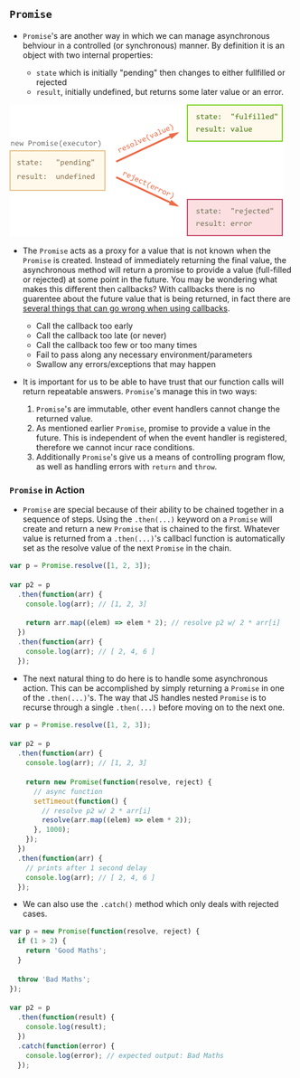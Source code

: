 ## `Promise`

- `Promise`'s are another way in which we can manage asynchronous behviour in a controlled (or synchronous) manner. By definition it is an object with two internal properties:

  - `state` which is initially "pending" then changes to either fullfilled or rejected
  - `result`, initially undefined, but returns some later value or an error.

![fig5](/Part-3-Callbacks-Promises-AsyncAwait/images/fig5.png)

- The `Promise` acts as a proxy for a value that is not known when the `Promise` is created. Instead of immediately returning the final value, the asynchronous method will return a promise to provide a value (full-filled or rejected) at some point in the future. You may be wondering what makes this different then callbacks? With callbacks there is no guarentee about the future value that is being returned, in fact there are [several things that can go wrong when using callbacks](https://github.com/getify/You-Dont-Know-JS/blob/master/async%20%26%20performance/ch3.md#promise-trust).

  - Call the callback too early
  - Call the callback too late (or never)
  - Call the callback too few or too many times
  - Fail to pass along any necessary environment/parameters
  - Swallow any errors/exceptions that may happen

- It is important for us to be able to have trust that our function calls will return repeatable answers. `Promise`'s manage this in two ways:

  1. `Promise`'s are immutable, other event handlers cannot change the returned value.
  2. As mentioned earlier `Promise`, promise to provide a value in the future. This is independent of when the event handler is registered, therefore we cannot incur race conditions.
  3. Additionally `Promise`'s give us a means of controlling program flow, as well as handling errors with `return` and `throw`.

### `Promise` in Action

- `Promise` are special because of their ability to be chained together in a sequence of steps. Using the `.then(...)` keyword on a `Promise` will create and return a new `Promise` that is chained to the first. Whatever value is returned from a `.then(...)`'s callbacl function is automatically set as the resolve value of the next `Promise` in the chain.

```js
var p = Promise.resolve([1, 2, 3]);

var p2 = p
  .then(function(arr) {
    console.log(arr); // [1, 2, 3]

    return arr.map((elem) => elem * 2); // resolve p2 w/ 2 * arr[i]
  })
  .then(function(arr) {
    console.log(arr); // [ 2, 4, 6 ]
  });
```

- The next natural thing to do here is to handle some asynchronous action. This can be accomplished by simply returning a `Promise` in one of the `.then(...)`'s. The way that JS handles nested `Promise` is to recurse through a single `.then(...)` before moving on to the next one.

```js
var p = Promise.resolve([1, 2, 3]);

var p2 = p
  .then(function(arr) {
    console.log(arr); // [1, 2, 3]

    return new Promise(function(resolve, reject) {
      // async function
      setTimeout(function() {
        // resolve p2 w/ 2 * arr[i]
        resolve(arr.map((elem) => elem * 2));
      }, 1000);
    });
  })
  .then(function(arr) {
    // prints after 1 second delay
    console.log(arr); // [ 2, 4, 6 ]
  });
```

- We can also use the `.catch()` method which only deals with rejected cases.

```js
var p = new Promise(function(resolve, reject) {
  if (1 > 2) {
    return 'Good Maths';
  }

  throw 'Bad Maths';
});

var p2 = p
  .then(function(result) {
    console.log(result);
  })
  .catch(function(error) {
    console.log(error); // expected output: Bad Maths
  });
```
